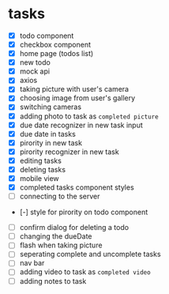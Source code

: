 
# tasks

- [x] todo component
- [x] checkbox component
- [x] home page (todos list)
- [x] new todo
- [x] mock api
- [x] axios
- [x] taking picture with user's camera
- [x] choosing image from user's gallery
- [x] switching cameras
- [x] adding photo to task as `completed picture`
- [x] due date recognizer in new task input
- [x] due date in tasks
- [x] pirority in new task
- [x] pirority recognizer in new task
- [x] editing tasks
- [x] deleting tasks
- [x] mobile view
- [x] completed tasks component styles
- [ ] connecting to the server
- [-] style for pirority on todo component
- [ ] confirm dialog for deleting a todo
- [ ] changing the dueDate
- [ ] flash when taking picture
- [ ] seperating complete and uncomplete tasks
- [ ] nav bar
- [ ] adding video to task as `completed video`
- [ ] adding notes to task
